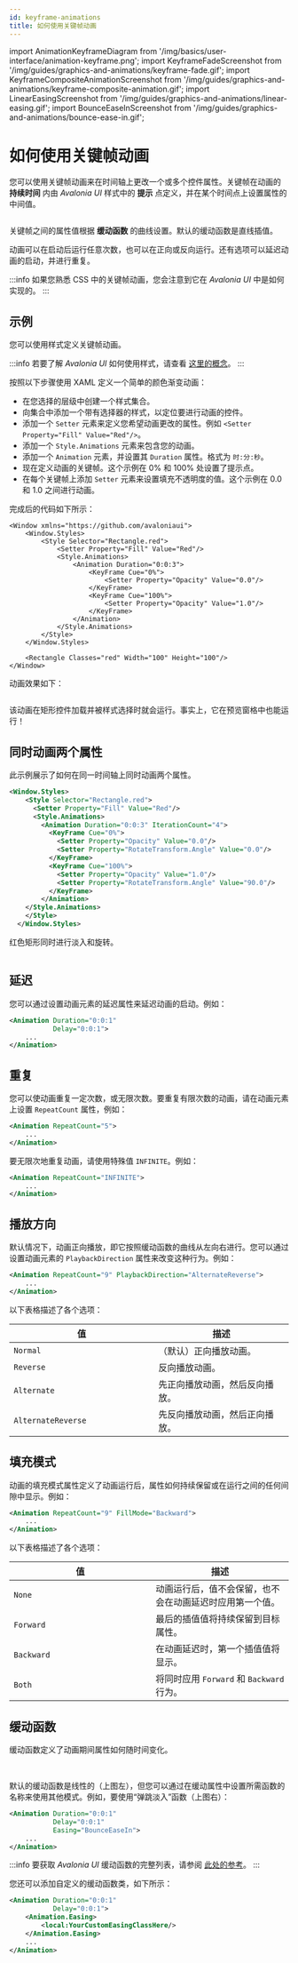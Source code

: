 ```yaml
---
id: keyframe-animations
title: 如何使用关键帧动画
---
```


import AnimationKeyframeDiagram from '/img/basics/user-interface/animation-keyframe.png';
import KeyframeFadeScreenshot from '/img/guides/graphics-and-animations/keyframe-fade.gif';
import KeyframeCompositeAnimationScreenshot from '/img/guides/graphics-and-animations/keyframe-composite-animation.gif';
import LinearEasingScreenshot from '/img/guides/graphics-and-animations/linear-easing.gif';
import BounceEaseInScreenshot from '/img/guides/graphics-and-animations/bounce-ease-in.gif';

# 如何使用关键帧动画

您可以使用关键帧动画来在时间轴上更改一个或多个控件属性。关键帧在动画的 **持续时间** 内由 _Avalonia UI_ 样式中的 **提示** 点定义，并在某个时间点上设置属性的中间值。

<img src={AnimationKeyframeDiagram} alt=""/>

关键帧之间的属性值根据 **缓动函数** 的曲线设置。默认的缓动函数是直线插值。

动画可以在启动后运行任意次数，也可以在正向或反向运行。还有选项可以延迟动画的启动，并进行重复。

:::info
如果您熟悉 CSS 中的关键帧动画，您会注意到它在 _Avalonia UI_ 中是如何实现的。
:::

## 示例

您可以使用样式定义关键帧动画。

:::info
若要了解 _Avalonia UI_ 如何使用样式，请查看 [这里的概念](../../basics/user-interface/styling)。
:::

按照以下步骤使用 XAML 定义一个简单的颜色渐变动画：

-  在您选择的层级中创建一个样式集合。
-  向集合中添加一个带有选择器的样式，以定位要进行动画的控件。
-  添加一个 `Setter` 元素来定义您希望动画更改的属性。例如 `<Setter Property="Fill" Value="Red"/>`。
-  添加一个 `Style.Animations` 元素来包含您的动画。
-  添加一个 `Animation` 元素，并设置其 `Duration` 属性。格式为 `时:分:秒`。
-  现在定义动画的关键帧。这个示例在 0% 和 100% 处设置了提示点。
-  在每个关键帧上添加 `Setter` 元素来设置填充不透明度的值。这个示例在 0.0 和 1.0 之间进行动画。

完成后的代码如下所示：

```
<Window xmlns="https://github.com/avaloniaui">
    <Window.Styles>
        <Style Selector="Rectangle.red">
            <Setter Property="Fill" Value="Red"/>
            <Style.Animations>
                <Animation Duration="0:0:3"> 
                    <KeyFrame Cue="0%">
                        <Setter Property="Opacity" Value="0.0"/>
                    </KeyFrame>
                    <KeyFrame Cue="100%">
                        <Setter Property="Opacity" Value="1.0"/>
                    </KeyFrame>
                </Animation>
            </Style.Animations>
        </Style>
    </Window.Styles>

    <Rectangle Classes="red" Width="100" Height="100"/>
</Window>
```

动画效果如下：

<img src={KeyframeFadeScreenshot} alt=""/>

该动画在矩形控件加载并被样式选择时就会运行。事实上，它在预览窗格中也能运行！

## 同时动画两个属性

此示例展示了如何在同一时间轴上同时动画两个属性。

```xml
<Window.Styles>
    <Style Selector="Rectangle.red">
      <Setter Property="Fill" Value="Red"/>
      <Style.Animations>
        <Animation Duration="0:0:3" IterationCount="4">
          <KeyFrame Cue="0%">
            <Setter Property="Opacity" Value="0.0"/>
            <Setter Property="RotateTransform.Angle" Value="0.0"/>
          </KeyFrame>
          <KeyFrame Cue="100%"> 
            <Setter Property="Opacity" Value="1.0"/>
            <Setter Property="RotateTransform.Angle" Value="90.0"/>
          </KeyFrame>
        </Animation> 
    </Style.Animations>
    </Style>
  </Window.Styles>
```

红色矩形同时进行淡入和旋转。

<img src={KeyframeCompositeAnimationScreenshot} alt=""/>

## 延迟

您可以通过设置动画元素的延迟属性来延迟动画的启动。例如：

```xml
<Animation Duration="0:0:1"
           Delay="0:0:1"> 
    ...
</Animation>
```

## 重复

您可以使动画重复一定次数，或无限次数。要重复有限次数的动画，请在动画元素上设置 `RepeatCount` 属性，例如：

```xml
<Animation RepeatCount="5">
    ...
</Animation>
```

要无限次地重复动画，请使用特殊值 `INFINITE`。例如：

```xml
<Animation RepeatCount="INFINITE">
    ...
</Animation>
```

## 播放方向

默认情况下，动画正向播放，即它按照缓动函数的曲线从左向右进行。您可以通过设置动画元素的 `PlaybackDirection` 属性来改变这种行为。例如：

```xml
<Animation RepeatCount="9" PlaybackDirection="AlternateReverse">
    ...
</Animation>
```

以下表格描述了各个选项：

<table><thead><tr><th width="245">值</th><th>描述</th></tr></thead><tbody><tr><td><code>Normal</code></td><td>（默认）正向播放动画。</td></tr><tr><td><code>Reverse</code></td><td>反向播放动画。</td></tr><tr><td><code>Alternate</code></td><td>先正向播放动画，然后反向播放。</td></tr><tr><td><code>AlternateReverse</code></td><td>先反向播放动画，然后正向播放。</td></tr></tbody></table>

## 填充模式

动画的填充模式属性定义了动画运行后，属性如何持续保留或在运行之间的任何间隙中显示。例如：

```xml
<Animation RepeatCount="9" FillMode="Backward">
    ...
</Animation>
```

以下表格描述了各个选项：

<table><thead><tr><th width="240">值</th><th>描述</th></tr></thead><tbody><tr><td><code>None</code></td><td>动画运行后，值不会保留，也不会在动画延迟时应用第一个值。</td></tr><tr><td><code>Forward</code></td><td>最后的插值值将持续保留到目标属性。</td></tr><tr><td><code>Backward</code></td><td>在动画延迟时，第一个插值值将显示。</td></tr><tr><td><code>Both</code></td><td>将同时应用 <code>Forward</code> 和 <code>Backward</code> 行为。</td></tr></tbody></table>

## 缓动函数

缓动函数定义了动画期间属性如何随时间变化。

<div>

<img src={LinearEasingScreenshot} alt=""/>

<img src={BounceEaseInScreenshot} alt=""/>

</div>

默认的缓动函数是线性的（上图左），但您可以通过在缓动属性中设置所需函数的名称来使用其他模式。例如，要使用“弹跳淡入”函数（上图右）：

```xml
<Animation Duration="0:0:1"
           Delay="0:0:1"
           Easing="BounceEaseIn"> 
    ...
</Animation>
```

:::info
要获取 _Avalonia UI_ 缓动函数的完整列表，请参阅 [此处的参考](../../reference/animation-settings.md)。
:::

您还可以添加自定义的缓动函数类，如下所示：

```xml
<Animation Duration="0:0:1"
           Delay="0:0:1">
    <Animation.Easing>
        <local:YourCustomEasingClassHere/>
    </Animation.Easing> 
    ...
</Animation>
```
